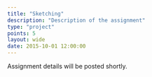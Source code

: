 ```yaml
---
title: "Sketching"
description: "Description of the assignment"
type: "project"
points: 5
layout: wide
date: 2015-10-01 12:00:00
---
```


Assignment details will be posted shortly.